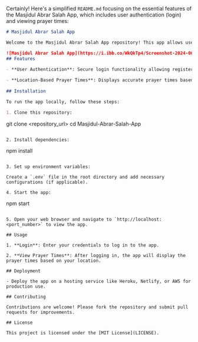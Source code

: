 Certainly! Here's a simplified `README.md` focusing on the essential features of the Masjidul Abrar Salah App, which includes user authentication (login) and viewing prayer times:

```markdown
# Masjidul Abrar Salah App

Welcome to the Masjidul Abrar Salah App repository! This app allows users to log in and view prayer times based on their location.

![Masjidul Abrar Salah App](https://i.ibb.co/WkQkTp4/Screenshot-2024-06-23-111513.png)
## Features

- **User Authentication**: Secure login functionality allowing registered users to log in and access prayer times.
  
- **Location-Based Prayer Times**: Displays accurate prayer times based on the user's geographical location.
  
## Installation

To run the app locally, follow these steps:

1. Clone this repository:

   ```
   git clone <repository_url>
   cd Masjidul-Abrar-Salah-App
   ```

2. Install dependencies:

   ```
   npm install
   ```

3. Set up environment variables:

   Create a `.env` file in the root directory and add necessary configurations (if applicable).

4. Start the app:

   ```
   npm start
   ```

5. Open your web browser and navigate to `http://localhost:<port_number>` to view the app.

## Usage

1. **Login**: Enter your credentials to log in to the app.
   
2. **View Prayer Times**: After logging in, the app will display the prayer times based on your location.

## Deployment

- Deploy the app on a hosting service like Heroku, Netlify, or AWS for production use.

## Contributing

Contributions are welcome! Please fork the repository and submit pull requests for improvements.

## License

This project is licensed under the [MIT License](LICENSE).
```
